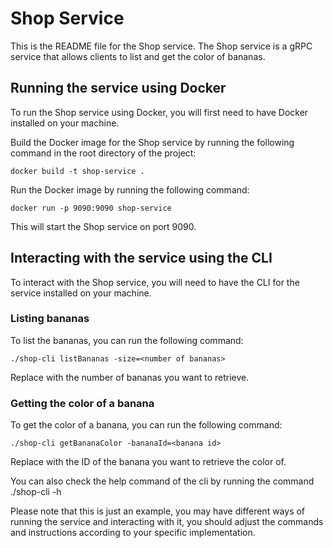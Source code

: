 # Shop Service

This is the README file for the Shop service. The Shop service is a gRPC service that allows clients to list and get the color of bananas.

## Running the service using Docker
To run the Shop service using Docker, you will first need to have Docker installed on your machine.

Build the Docker image for the Shop service by running the following command in the root directory of the project:
```
docker build -t shop-service .
```

Run the Docker image by running the following command:
```
docker run -p 9090:9090 shop-service
```

This will start the Shop service on port 9090.

## Interacting with the service using the CLI
To interact with the Shop service, you will need to have the CLI for the service installed on your machine.

### Listing bananas
To list the bananas, you can run the following command:
```
./shop-cli listBananas -size=<number of bananas>
```
Replace <number of bananas> with the number of bananas you want to retrieve.

### Getting the color of a banana
To get the color of a banana, you can run the following command:
```
./shop-cli getBananaColor -bananaId=<banana id>
```
Replace <banana id> with the ID of the banana you want to retrieve the color of.

You can also check the help command of the cli by running the command ./shop-cli -h

Please note that this is just an example, you may have different ways of running the service and interacting with it, you should adjust the commands and instructions according to your specific implementation.